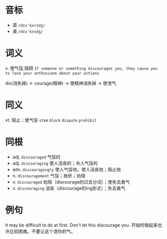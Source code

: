 # 音标

- 英 `/dɪs'kʌrɪdʒ/`
- 美 `/dɪs'kɝɪdʒ/`

# 词义

v. 使气馁,阻碍
`If someone or something discourages you, they cause you to lose your enthusiasm about your actions`



dis(消失掉) ＋ courage(精神) → 使精神消失掉 → 使泄气

# 同义

vt. 阻止；使气馁
`stem` `block` `dispute` `prohibit`

# 同根

- adj. `discouraged` 气馁的
- adj. `discouraging` 使人沮丧的；令人气馁的
- adv. `discouragingly` 使人气馁地，使人沮丧地；阻止地
- n. `discouragement` 气馁；挫折；劝阻
- v. `discouraged` 劝阻（discourage的过去分词）；使失去勇气
- v. `discouraging` 沮丧（discourage的ing形式）；失去勇气

# 例句

It may be difficult to do at first. Don't let this discourage you.
开始时做起来也许比较困难。不要让这个泄你的气。


